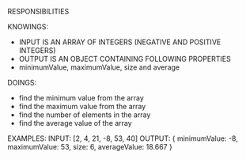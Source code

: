 RESPONSIBILITIES

KNOWINGS:
- INPUT IS AN ARRAY OF INTEGERS (NEGATIVE AND POSITIVE INTEGERS)
- OUTPUT IS AN OBJECT CONTAINING FOLLOWING PROPERTIES
- minimumValue, maximumValue, size and average

DOINGS:
- find the minimum value from the array
- find the maximum value from the array
- find the number of elements in the array
- find the average value of the array


EXAMPLES:
INPUT: [2, 4, 21, -8, 53, 40]
OUTPUT: {
minimumValue: -8,
maximumValue: 53,
size: 6,
averageValue: 18.667
}



